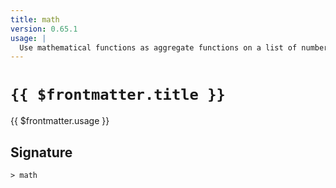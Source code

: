 ```yaml
---
title: math
version: 0.65.1
usage: |
  Use mathematical functions as aggregate functions on a list of numbers or tables.
---
```


# <code>{{ $frontmatter.title }}</code>

<div style='white-space: pre-wrap;'>{{ $frontmatter.usage }}</div>

## Signature

```> math ```

